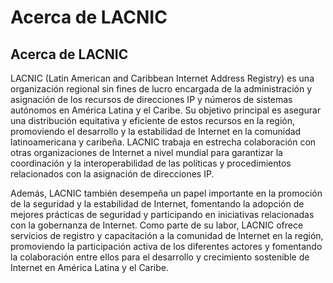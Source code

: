# Acerca de LACNIC

## Acerca de LACNIC

LACNIC (Latin American and Caribbean Internet Address Registry) es una organización regional sin fines de lucro encargada de la administración y asignación de los recursos de direcciones IP y números de sistemas autónomos en América Latina y el Caribe. Su objetivo principal es asegurar una distribución equitativa y eficiente de estos recursos en la región, promoviendo el desarrollo y la estabilidad de Internet en la comunidad latinoamericana y caribeña. LACNIC trabaja en estrecha colaboración con otras organizaciones de Internet a nivel mundial para garantizar la coordinación y la interoperabilidad de las políticas y procedimientos relacionados con la asignación de direcciones IP.

Además, LACNIC también desempeña un papel importante en la promoción de la seguridad y la estabilidad de Internet, fomentando la adopción de mejores prácticas de seguridad y participando en iniciativas relacionadas con la gobernanza de Internet. Como parte de su labor, LACNIC ofrece servicios de registro y capacitación a la comunidad de Internet en la región, promoviendo la participación activa de los diferentes actores y fomentando la colaboración entre ellos para el desarrollo y crecimiento sostenible de Internet en América Latina y el Caribe.
